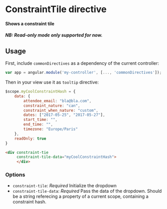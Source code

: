 # ConstraintTile directive
#### Shows a constraint tile

##### NB: Read-only mode only supported for now. 

## Usage

First, include `commonDirectives` as a dependency of the current controller:
```javascript
var app = angular.module('my-controller', [..., 'commonDirectives']);
```

Then in your view use it as `tooltip` directive:
```js
$scope.myCoolConstraintHash = {
    data: {
        attendee_email: "bla@bla.com",
        constraint_nature: "can",
        constraint_when_nature: "custom",
        dates: ["2017-05-25", "2017-05-27"],
        start_time: "",
        end_time: "",
        timezone: "Europe/Paris"
    },
    readOnly: true
} 
```


```html
<div constraint-tie
     constraint-tile-data="myCoolConstraintHash">
     </div>
```

### Options

* `constraint-tile`: *Required* Initialize the dropdown
* `constraint-tile-data`: *Required* Pass the data of the dropdown. Should be a string referecing a property of a current scope, containing a constraint hash.